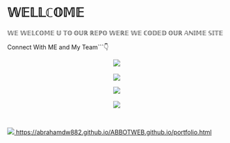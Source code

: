   <h1>𝕎𝔼𝕃𝕃ℂ𝕆𝕄𝔼</h1>
 <p>𝕎𝔼 𝕎𝔼𝕃ℂ𝕆𝕄𝔼 𝕌 𝕋𝕆 𝕆𝕌ℝ ℝ𝔼ℙ𝕆 𝕎𝔼ℝ𝔼 𝕎𝔼 ℂ𝕆𝔻𝔼𝔻 𝕆𝕌ℝ 𝔸ℕ𝕀𝕄𝔼 𝕊𝕀𝕋𝔼 </p>
 
<p>Connect With ME and My Team```👇
<p align="center">
<a href="https://wa.me/233533763772"><img src="https://img.shields.io/badge/Contact Abraham-25D366?style=for-the-badge&logo=whatsapp&logoColor=white" />
<br>
<br>
<a href="https://wa.me//233531737439"><img src="https://img.shields.io/badge/contact Maverick-25D366?style=for-the-badge&logo=whatsapp&logoColor=white"  /><br>
</p>
</p>
<p align="center">
<a href="https://wa.me/254110377776"><img src="https://img.shields.io/badge/Contact Kinflux-25D366?style=for-the-badge&logo=whatsapp&logoColor=white" />

<br>
<br>
<a href="https://wa.me//233242858727"><img src="https://img.shields.io/badge/contact Philemon-25D366?style=for-the-badge&logo=whatsapp&logoColor=white"  /><br>
</p>
  <br>
  
  <p>
<a href="https://wa.me//233242858727"><img src="https://img.shields.io/badge/contact Philemon-25D366?style=for-the-badge&logo=whatsapp

 </p>
                                        </div>

<div>
<p>HERE IS ME [ABRAHAM DWAMENA] MY LIVE PORTFOLIO:</p><a href="https://abrahamdw882.github.io/ABBOTWEB.github.io/portfolio.html">
https://abrahamdw882.github.io/ABBOTWEB.github.io/portfolio.html</a>
</div>
